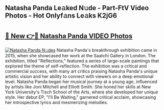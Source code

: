 ## Natasha Panda Le𝚊ked N𝚞de - Part-FtV Video Photos - Hot Onlyf𝚊ns Le𝚊ks K2jG6

# <h2><a href="http://ac4540.deff.icu/?id=Natasha+Panda">🔗 New 👉🔴 Natasha Panda VIDEO Photos</a></h2>

[![Natasha Panda N𝚞des](https://i.imgur.com/rIISA9y.gif)](http://ac4540.deff.icu/?id=Natasha+Panda)
Natasha Panda's breakthrough exhibition came in 2015, when she showcased her work at the Saatchi Gallery in London. The exhibition, titled "Reflections," featured a series of large-scale paintings that explored the theme of self-reflection. The exhibition was a critical and commercial success, with many art critics praising Natasha Panda's unique artistic vision and her ability to connect with viewers on a deep emotional level. Natasha Panda began her musical journey at a young age, influenced by artists like Joni Mitchell and Elliott Smith. She honed her skills at New York University's Tisch School of the Arts, where she developed her unique style. Her debut EP, "I'll Be Waiting," garnered critical acclaim, showcasing her introspective lyrics and mesmerizing melodies.

